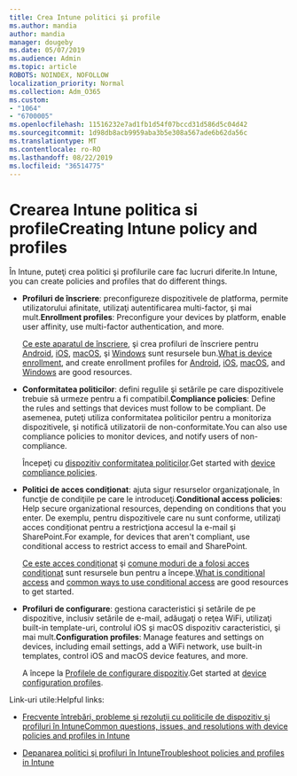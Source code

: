 ```yaml
---
title: Crea Intune politici şi profile
ms.author: mandia
author: mandia
manager: dougeby
ms.date: 05/07/2019
ms.audience: Admin
ms.topic: article
ROBOTS: NOINDEX, NOFOLLOW
localization_priority: Normal
ms.collection: Adm_O365
ms.custom:
- "1064"
- "6700005"
ms.openlocfilehash: 11516232e7ad1fb1d54f07bccd31d586d5c04d42
ms.sourcegitcommit: 1d98db8acb9959aba3b5e308a567ade6b62da56c
ms.translationtype: MT
ms.contentlocale: ro-RO
ms.lasthandoff: 08/22/2019
ms.locfileid: "36514775"
---
```

# <a name="creating-intune-policy-and-profiles"></a><span data-ttu-id="951db-102">Crearea Intune politica si profile</span><span class="sxs-lookup"><span data-stu-id="951db-102">Creating Intune policy and profiles</span></span>

<span data-ttu-id="951db-103">În Intune, puteţi crea politici şi profilurile care fac lucruri diferite.</span><span class="sxs-lookup"><span data-stu-id="951db-103">In Intune, you can create policies and profiles that do different things.</span></span>

- <span data-ttu-id="951db-104">**Profiluri de înscriere**: preconfigureze dispozitivele de platforma, permite utilizatorului afinitate, utilizaţi autentificarea multi-factor, şi mai mult.</span><span class="sxs-lookup"><span data-stu-id="951db-104">**Enrollment profiles**: Preconfigure your devices by platform, enable user affinity, use multi-factor authentication, and more.</span></span>

  <span data-ttu-id="951db-105">[Ce este aparatul de înscriere](https://docs.microsoft.com/intune/device-enrollment), şi crea profiluri de înscriere pentru [Android](https://docs.microsoft.com/intune/android-enroll), [iOS](https://docs.microsoft.com/intune/ios-enroll), [macOS](https://docs.microsoft.com/intune/macos-enroll), şi [Windows](https://docs.microsoft.com/intune/windows-enrollment-methods) sunt resursele bun.</span><span class="sxs-lookup"><span data-stu-id="951db-105">[What is device enrollment](https://docs.microsoft.com/intune/device-enrollment), and create enrollment profiles for [Android](https://docs.microsoft.com/intune/android-enroll), [iOS](https://docs.microsoft.com/intune/ios-enroll), [macOS](https://docs.microsoft.com/intune/macos-enroll), and [Windows](https://docs.microsoft.com/intune/windows-enrollment-methods) are good resources.</span></span>

- <span data-ttu-id="951db-106">**Conformitatea politicilor**: defini regulile şi setările pe care dispozitivele trebuie să urmeze pentru a fi compatibil.</span><span class="sxs-lookup"><span data-stu-id="951db-106">**Compliance policies**: Define the rules and settings that devices must follow to be compliant.</span></span> <span data-ttu-id="951db-107">De asemenea, puteţi utiliza conformitatea politicilor pentru a monitoriza dispozitivele, şi notifică utilizatorii de non-conformitate.</span><span class="sxs-lookup"><span data-stu-id="951db-107">You can also use compliance policies to monitor devices, and notify users of non-compliance.</span></span>

  <span data-ttu-id="951db-108">Începeţi cu [dispozitiv conformitatea politicilor](https://docs.microsoft.com/intune/device-compliance-get-started).</span><span class="sxs-lookup"><span data-stu-id="951db-108">Get started with [device compliance policies](https://docs.microsoft.com/intune/device-compliance-get-started).</span></span>
- <span data-ttu-id="951db-109">**Politici de acces condiționat**: ajuta sigur resurselor organizaţionale, în funcţie de condiţiile pe care le introduceţi.</span><span class="sxs-lookup"><span data-stu-id="951db-109">**Conditional access policies**: Help secure organizational resources, depending on conditions that you enter.</span></span> <span data-ttu-id="951db-110">De exemplu, pentru dispozitivele care nu sunt conforme, utilizaţi acces condiționat pentru a restricţiona accesul la e-mail şi SharePoint.</span><span class="sxs-lookup"><span data-stu-id="951db-110">For example, for devices that aren't compliant, use conditional access to restrict access to email and SharePoint.</span></span>

  <span data-ttu-id="951db-111">[Ce este acces condiţionat](https://docs.microsoft.com/intune/conditional-access) şi [comune moduri de a folosi acces condiţionat](https://docs.microsoft.com/intune/conditional-access-intune-common-ways-use) sunt resursele bun pentru a începe.</span><span class="sxs-lookup"><span data-stu-id="951db-111">[What is conditional access](https://docs.microsoft.com/intune/conditional-access) and [common ways to use conditional access](https://docs.microsoft.com/intune/conditional-access-intune-common-ways-use) are good resources to get started.</span></span>

- <span data-ttu-id="951db-112">**Profiluri de configurare**: gestiona caracteristici şi setările de pe dispozitive, inclusiv setările de e-mail, adăugaţi o reţea WiFi, utilizaţi built-in template-uri, controlul iOS şi macOS dispozitiv caracteristici, şi mai mult.</span><span class="sxs-lookup"><span data-stu-id="951db-112">**Configuration profiles**: Manage features and settings on devices, including email settings, add a WiFi network, use built-in templates, control iOS and macOS device features, and more.</span></span>

  <span data-ttu-id="951db-113">A începe la [Profilele de configurare dispozitiv](https://docs.microsoft.com/intune/device-profiles).</span><span class="sxs-lookup"><span data-stu-id="951db-113">Get started at [device configuration profiles](https://docs.microsoft.com/intune/device-profiles).</span></span>

<span data-ttu-id="951db-114">Link-uri utile:</span><span class="sxs-lookup"><span data-stu-id="951db-114">Helpful links:</span></span>

- [<span data-ttu-id="951db-115">Frecvente întrebări, probleme şi rezoluţii cu politicile de dispozitiv şi profiluri în Intune</span><span class="sxs-lookup"><span data-stu-id="951db-115">Common questions, issues, and resolutions with device policies and profiles in Intune</span></span>](https://docs.microsoft.com/intune/device-profile-troubleshoot)

- [<span data-ttu-id="951db-116">Depanarea politici şi profiluri în Intune</span><span class="sxs-lookup"><span data-stu-id="951db-116">Troubleshoot policies and profiles in Intune</span></span>](https://docs.microsoft.com/intune/troubleshoot-policies-in-microsoft-intune)
